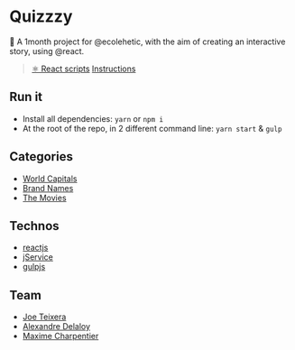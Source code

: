 # Quizzzy

🧭 A 1month project for @ecolehetic, with the aim of creating an interactive story, using @react.
> [⚛️ React scripts](https://github.com/Quizzzy/scripts.md)
> [Instructions](https://hackmd.io/e5ffbuJyS2S2Ql19pt5XAA?fbclid=IwAR3Z43FRkVwntKyLwxWLYfjqU7r1pBndl-_el3l4ltn4yzaO3F6Kqqqd-3k)

## Run it

- Install all dependencies: `yarn` or `npm i`
- At the root of the repo, in 2 different command line: `yarn start` & `gulp`

## Categories

- [World Capitals](http://jservice.io/popular/78?fbclid=IwAR1cZbZ8SxSioH7mb77pL5NTMMgQfrTckuq_bIHJGyjcd2pwb2T5ooXMsek)
- [Brand Names](http://jservice.io/popular/2537?fbclid=IwAR3ueaQeuPYUVx_F9OwJZfqoVlugb-NL2MXWfF4zQTBJh2G5_rg1mr8ffJI)
- [The Movies](http://jservice.io/popular/309?fbclid=IwAR3ueaQeuPYUVx_F9OwJZfqoVlugb-NL2MXWfF4zQTBJh2G5_rg1mr8ffJI)

## Technos

- [reactjs](https://reactjs.org/)
- [jService](http://jservice.io/)
- [gulpjs](https://gulpjs.com/)

## Team

- [Joe Teixera](http://joetxa.co/)
- [Alexandre Delaloy](https://github.com/blyndusk)
- [Maxime Charpentier](https://maximecharpentier.fr/)
